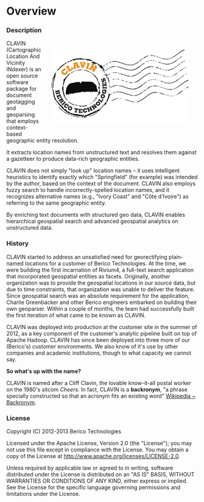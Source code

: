 # Overview

### Description

<img src="images/clavin_logo.png" style="float:right; height: 14em; margin: 25px" />

CLAVIN (Cartographic Location And Vicinity INdexer) is an open source software package for document geotagging and geoparsing that employs context-based geographic entity resolution.

It extracts location names from unstructured text and resolves them against a gazetteer to produce data-rich geographic entities.

CLAVIN does not simply "look up" location names – it uses intelligent heuristics to identify exactly which "Springfield" (for example) was intended by the author, based on the context of the document. CLAVIN also employs fuzzy search to handle incorrectly-spelled location names, and it recognizes alternative names (e.g., "Ivory Coast" and "Côte d'Ivoire") as referring to the same geographic entity.

By enriching text documents with structured geo data, CLAVIN enables hierarchical geospatial search and advanced geospatial analytics on unstructured data.

### History

CLAVIN started to address an unsatisfied need for georectifying plain-named locations for a customer of Berico Technologies.  At the time, we were building the first incarnation of Rivium4, a full-text search application that incorporated geospatial entities as facets.  Originally, another organization was to provide the geospatial locations in our source data, but due to time constraints, that organization was unable to deliver the feature.  Since geospatial search was an absolute requirement for the application, Charlie Greenbacker and other Berico engineers embarked on building their own geoparser.   Within a couple of months, the team had successfully built the first iteration of what came to be known as CLAVIN.

CLAVIN was deployed into production at the customer site in the summer of 2012, as a key component of the customer's analytic pipeline built on top of Apache Hadoop.  CLAVIN has since been deployed into three more of our (Berico's) customer environments.  We also know of it's use by other companies and academic institutions, though to what capacity we cannot say.
 
**So what's up with the name?**  

CLAVIN is named after a Cliff Clavin, the lovable know-it-all postal worker on the 1980's sitcom *Cheers*.  In fact, CLAVIN is a **backronym**, "a phrase specially constructed so that an acronym fits an existing word" [Wikipedia ~ Backronym](http://en.wikipedia.org/wiki/Backronym).
 
### License

Copyright (C) 2012-2013 Berico Technologies

Licensed under the Apache License, Version 2.0 (the "License"); you may not use this file except in compliance with the License. You may obtain a copy of the License at http://www.apache.org/licenses/LICENSE-2.0.

Unless required by applicable law or agreed to in writing, software distributed under the License is distributed on an "AS IS" BASIS, WITHOUT WARRANTIES OR CONDITIONS OF ANY KIND, either express or implied. See the License for the specific language governing permissions and limitations under the License.